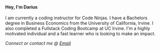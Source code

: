 #### Hey, I'm Darius

I am currently a coding instructor for Code Ninjas. I have a Bachelors degree in Business Economics from the University of California, Irvine. I also completed a Fullstack Coding Bootcamp at UC Irvine. I'm a highly motivated individual and a fast learner who is looking to make an impact.
<!--
**DariusGarcia/DariusGarcia** is a ✨ _special_ ✨ repository because its `README.md` (this file) appears on your GitHub profile.

Here are some ideas to get you started:

- 🔭 I’m currently working on ...
- 🌱 I’m currently learning ...
- 👯 I’m looking to collaborate on ...
- 🤔 I’m looking for help with ...
- 💬 Ask me about ...
- 📫 How to reach me: ...
- 😄 Pronouns: ...
- ⚡ Fun fact: ...
-->
 

  
*Connect or contact me @ [Email](mailto:dariusgarcia@hotmail.com)*
